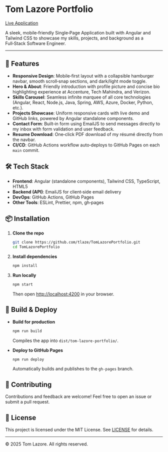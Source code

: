 # Tom Lazore Portfolio

[Live Application](https://tlaze.github.io/TomLazorePortfolio/)

A sleek, mobile‑friendly Single‑Page Application built with Angular and Tailwind CSS to showcase my skills, projects, and background as a Full‑Stack Software Engineer.

---

## 🚀 Features

* **Responsive Design**: Mobile‑first layout with a collapsible hamburger navbar, smooth scroll‑snap sections, and dark/light mode toggle.
* **Hero & About**: Friendly introduction with profile picture and concise bio highlighting experience at Accenture, Tech Mahindra, and Verizon.
* **Skills Carousel**: Seamless infinite marquee of all core technologies (Angular, React, Node.js, Java, Spring, AWS, Azure, Docker, Python, etc.).
* **Projects Showcase**: Uniform responsive cards with live demo and GitHub links, powered by Angular standalone components.
* **Contact Form**: Built‑in form using EmailJS to send messages directly to my inbox with form validation and user feedback.
* **Resume Download**: One‑click PDF download of my résumé directly from the navbar.
* **CI/CD**: GitHub Actions workflow auto‑deploys to GitHub Pages on each `main` commit.

## 🛠 Tech Stack

* **Frontend**: Angular (standalone components), Tailwind CSS, TypeScript, HTML5
* **Backend (API)**: EmailJS for client‑side email delivery
* **DevOps**: GitHub Actions, GitHub Pages
* **Other Tools**: ESLint, Prettier, npm, gh‑pages

## 📦 Installation

1. **Clone the repo**

   ```bash
   git clone https://github.com/tlaze/TomLazorePortfolio.git
   cd TomLazorePortfolio
   ```
2. **Install dependencies**

   ```bash
   npm install
   ```
3. **Run locally**

   ```bash
   npm start
   ```

   Then open [http://localhost:4200](http://localhost:4200) in your browser.

## 📁 Build & Deploy

* **Build for production**

  ```bash
  npm run build
  ```

  Compiles the app into `dist/tom-lazore-portfolio/`.

* **Deploy to GitHub Pages**

  ```bash
  npm run deploy
  ```

  Automatically builds and publishes to the `gh-pages` branch.

## 🤝 Contributing

Contributions and feedback are welcome! Feel free to open an issue or submit a pull request.

## 📄 License

This project is licensed under the MIT License. See [LICENSE](LICENSE) for details.

---

© 2025 Tom Lazore. All rights reserved.
